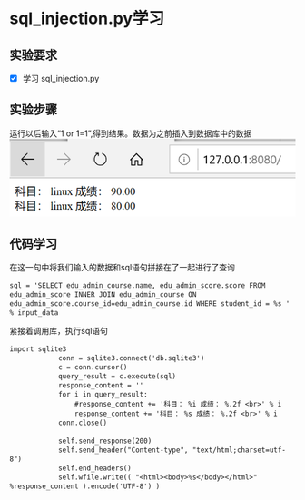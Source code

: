 # sql_injection.py学习
## 实验要求
- [x] 学习 sql_injection.py
## 实验步骤
运行以后输入“1 or 1=1”,得到结果。数据为之前插入到数据库中的数据
![](images/result.png)
## 代码学习
在这一句中将我们输入的数据和sql语句拼接在了一起进行了查询
```
sql = 'SELECT edu_admin_course.name, edu_admin_score.score FROM edu_admin_score INNER JOIN edu_admin_course ON edu_admin_score.course_id=edu_admin_course.id WHERE student_id = %s ' % input_data
```
紧接着调用库，执行sql语句
```
import sqlite3
            conn = sqlite3.connect('db.sqlite3')
            c = conn.cursor()
            query_result = c.execute(sql)
            response_content = ''
            for i in query_result:
                #response_content += '科目： %i 成绩： %.2f <br>' % i
                response_content += '科目： %s 成绩： %.2f <br>' % i
            conn.close()

            self.send_response(200)
            self.send_header("Content-type", "text/html;charset=utf-8")
            self.end_headers()
            self.wfile.write(( "<html><body>%s</body></html>" %response_content ).encode('UTF-8') )
```